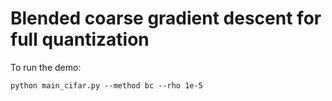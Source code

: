 # Blended coarse gradient descent for full quantization

To run the demo:
```
python main_cifar.py --method bc --rho 1e-5
```
